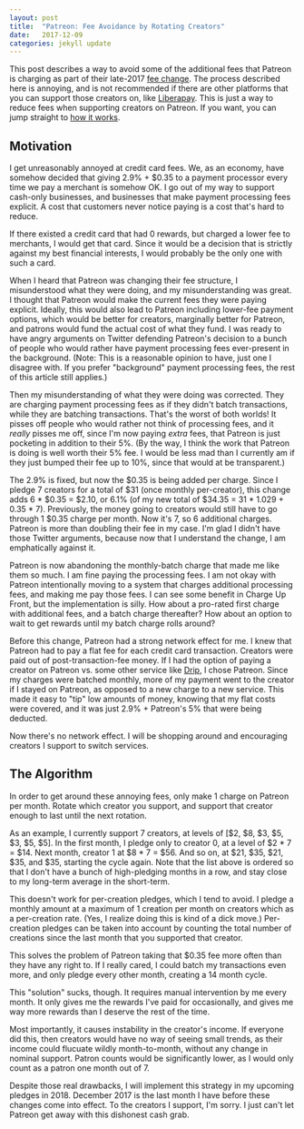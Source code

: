 ```yaml
---
layout: post
title:  "Patreon: Fee Avoidance by Rotating Creators"
date:   2017-12-09
categories: jekyll update
---
```

This post describes a way to avoid some of the additional fees that Patreon is
charging as part of their late-2017 [fee change](https://blog.patreon.com/updating-patreons-fee-structure/).
The process described here is annoying, and is not recommended if there are
other platforms that you can support those creators on, like
[Liberapay](https://liberapay.com/). This is just a way to reduce fees when
supporting creators on Patreon. If you want, you can jump straight to [how it
works](#the-algorithm).

Motivation
----------

I get unreasonably annoyed at credit card fees. We, as an economy, have somehow
decided that giving 2.9% + $0.35 to a payment processor every time we pay a
merchant is somehow OK. I go out of my way to support cash-only businesses, and
businesses that make payment processing fees explicit. A cost that customers
never notice paying is a cost that's hard to reduce.

If there existed a credit card that had 0 rewards, but charged a lower fee to
merchants, I would get that card. Since it would be a decision that is strictly
against my best financial interests, I would probably be the only one with such
a card.

When I heard that Patreon was changing their fee structure, I misunderstood
what they were doing, and my misunderstanding was great. I thought that Patreon
would make the current fees they were paying explicit. Ideally, this would also
lead to Patreon including lower-fee payment options, which would be better for
creators, marginally better for Patreon, and patrons would fund the actual cost
of what they fund. I was ready to have angry arguments on Twitter defending
Patreon's decision to a bunch of people who would rather have payment processing
fees ever-present in the background. (Note: This is a reasonable opinion to
have, just one I disagree with. If you prefer "background" payment processing
fees, the rest of this article still applies.)

Then my misunderstanding of what they were doing was corrected. They are
charging payment processing fees as if they didn't batch transactions, while
they are batching transactions. That's the worst of both worlds! It pisses off
people who would rather not think of processing fees, and it *really* pisses
me off, since I'm now paying *extra* fees, that Patreon is just pocketing in
addition to their 5%. (By the way, I think the work that Patreon is doing is
well worth their 5% fee. I would be less mad than I currently am if they just
bumped their fee up to 10%, since that would at be transparent.)

The 2.9% is fixed, but now the $0.35 is being added per charge. Since I pledge
7 creators for a total of $31 (once monthly per-creator), this change adds 6 *
$0.35 = $2.10, or 6.1% (of my new total of $34.35 = 31 * 1.029 + 0.35 * 7).
Previously, the money going to creators would still have to go through 1 $0.35
charge per month. Now it's 7, so 6 additional charges. Patreon is more than
doubling their fee in my case. I'm glad I didn't have those Twitter arguments,
because now that I understand the change, I am emphatically against it.

Patreon is now abandoning the monthly-batch charge that made me like them so
much. I am fine paying the processing fees. I am not okay with Patreon
intentionally moving to a system that charges additional processing fees, and
making me pay those fees. I can see some benefit in Charge Up Front, but the
implementation is silly. How about a pro-rated first charge with additional
fees, and a batch charge thereafter? How about an option to wait to get rewards
until my batch charge rolls around?

Before this change, Patreon had a strong network effect for me. I knew that
Patreon had to pay a flat fee for each credit card transaction. Creators were
paid out of post-transaction-fee money. If I had the option of paying a creator
on Patreon vs. some other service like [Drip](https://d.rip/), I chose Patreon.
Since my charges were batched monthly, more of my payment went to the creator
if I stayed on Patreon, as opposed to a new charge to a new service. This made
it easy to "tip" low amounts of money, knowing that my flat costs were covered,
and it was just 2.9% + Patreon's 5% that were being deducted.

Now there's no network effect. I will be shopping around and encouraging
creators I support to switch services.

The Algorithm
-------------

In order to get around these annoying fees, only make 1 charge on Patreon per
month. Rotate which creator you support, and support that creator enough to
last until the next rotation.

As an example, I currently support 7 creators, at levels of
[$2, $8, $3, $5, $3, $5, $5]. In the first month, I pledge only to creator 0,
at a level of $2 * 7 = $14. Next month, creator 1 at $8 * 7 = $56. And so on, at
$21, $35, $21, $35, and $35, starting the cycle again. Note that the list
above is ordered so that I don't have a bunch of high-pledging months in a row,
and stay close to my long-term average in the short-term.

This doesn't work for per-creation pledges, which I tend to avoid. I pledge a
monthly amount at a maximum of 1 creation per month on creators which as a
per-creation rate. (Yes, I realize doing this is kind of a dick move.)
Per-creation pledges can be taken into account by counting the total number of
creations since the last month that you supported that creator.

This solves the problem of Patreon taking that $0.35 fee more often than they
have any right to. If I really cared, I could batch my transactions even more,
and only pledge every other month, creating a 14 month cycle.

This "solution" sucks, though. It requires manual intervention by me every
month. It only gives me the rewards I've paid for occasionally, and gives me way
more rewards than I deserve the rest of the time.

Most importantly, it causes instability in the creator's income. If everyone did
this, then creators would have no way of seeing small trends, as their income
could flucuate wildly month-to-month, without any change in nominal support.
Patron counts would be significantly lower, as I would only count as a patron
one month out of 7.

Despite those real drawbacks, I will implement this strategy in my upcoming
pledges in 2018. December 2017 is the last month I have before these changes
come into effect. To the creators I support, I'm sorry. I just can't let Patreon
get away with this dishonest cash grab.
